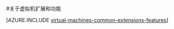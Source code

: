 <properties
 pageTitle="虚拟机扩展和功能 | Azure"
 description="了解可为 Azure 虚拟机提供哪些扩展，这些虚拟机扩展按它们提供或改进的功能进行分组。"
 services="virtual-machines-linux"
 documentationCenter=""
 authors="squillace"
 manager="timlt"
 editor=""
 tags="azure-service-management,azure-resource-manager"/>

<tags
 	ms.service="virtual-machines-linux"
 	ms.date="03/29/2016"
 	wacn.date="05/24/2016"/>

#关于虚拟机扩展和功能

[AZURE.INCLUDE [virtual-machines-common-extensions-features](../includes/virtual-machines-common-extensions-features.md)]

<!---HONumber=Mooncake_0118_2016-->